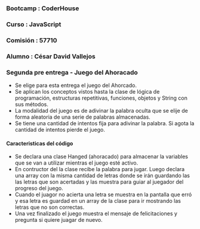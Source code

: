 ### Bootcamp : CoderHouse 
### Curso : JavaScript
### Comisión : 57710
### Alumno : César David Vallejos

### Segunda pre entrega - Juego del Ahoracado
- Se elige para esta entrega el juego del Ahorcado.
- Se aplican los conceptos vistos hasta la clase de lógica de programación, estructuras repetitivas, funciones, objetos y String con sus métodos.
- La modalidad del juego es de adivinar la palabra oculta que se elije de forma aleatoria de una serie de palabras almacenadas.
- Se tiene una cantidad de intentos fija para adivinar la palabra. Si agota la cantidad de intentos pierde el juego.

#### Caracteristicas del código
- Se declara una clase Hanged (ahoracado) para almacenar la variables que se van a utilizar mientras el juego esté activo.
- En contructor del la clase recibe la palabra para jugar. Luego declara una array con la misma cantidad de letras donde se irán guardando las
  las letras que son acertadas y las muestra para guiar al juegador del progreso del juego.
- Cuando el juagor no acierta una letra se muestra en la pantalla que erró y esa letra es guardad en un array de la clase
  para ir mostrando las letras que no son correctas.
- Una vez finalizado el juego muestra el mensaje de felicitaciones y pregunta si quiere juagar de nuevo.
